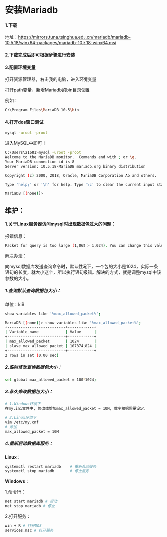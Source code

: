 # 安装Mariadb

#### 1.下载

地址：https://mirrors.tuna.tsinghua.edu.cn/mariadb/mariadb-10.5.18/winx64-packages/mariadb-10.5.18-winx64.msi

#### 2.下载完成后即可根据步骤进行安装

#### 3.配置环境变量

打开资源管理器，右击我的电脑，进入环境变量

打开path变量，新增Mariadb的bin目录位置

例如：

```sh
C:\Program Files\MariaDB 10.5\bin
```

#### 4.打开dos窗口测试

```sh
mysql -uroot -proot
```

进入MySQL中即可！

```sh
C:\Users\21681>mysql -uroot -proot
Welcome to the MariaDB monitor.  Commands end with ; or \g.
Your MariaDB connection id is 8
Server version: 10.5.18-MariaDB mariadb.org binary distribution

Copyright (c) 2000, 2018, Oracle, MariaDB Corporation Ab and others.

Type 'help;' or '\h' for help. Type '\c' to clear the current input statement.

MariaDB [(none)]>
```

## 维护：

#### 1.关于Linux服务器访问mysql时出现数据包过大的问题：

报错信息：

```sh
Packet for query is too large (1,068 > 1,024). You can change this value on the server by setting the 'max_allowed_packet' variable.
```

解决办法：

向mysql数据库发送查询命令时，默认性况下，一个包的大小是1024，实际一条语句的长度，就大小这个，所以执行语句报错。解决的方式，就是调整mysql中该参数的大小。

##### 1.查询默认查询数据包大小：

单位：kiB

```sh
show variables like '%max_allowed_packet%';
```

```sh
MariaDB [(none)]> show variables like '%max_allowed_packet%';
+--------------------------+------------+
| Variable_name            | Value      |
+--------------------------+------------+
| max_allowed_packet       | 1024       |
| slave_max_allowed_packet | 1073741824 |
+--------------------------+------------+
2 rows in set (0.00 sec)
```

##### 2.临时修改查询数据包大小：

```sh
set global max_allowed_packet = 100*1024;
```

##### 3.永久修改数据包大小：

```sh
# 1.Windows环境下
在my.ini文件中, 修改或增加max_allowed_packet = 10M, 数字根据需要设定.

# 2.Linux环境下
vim /etc/my.cnf
# 添加
max_allowed_packet = 10M
```

##### 4.重新启动数据库服务：

**Linux**：

```sh
systemctl restart mariadb    # 重新启动服务
systemctl stop mariadb       # 停止服务 
```

**Windows**：

1.命令行：

```sh
net start mariadb # 启动
net stop mariadb # 停止
```

2.打开服务：

```sh
win + R # 打开DOS
services.msc # 打开服务
```

